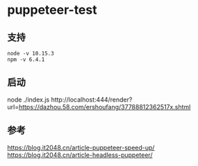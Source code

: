 # puppeteer-test

## 支持

    node -v 10.15.3
    npm -v 6.4.1

## 启动

  node ./index.js
  http://localhost:444/render?url=https://dazhou.58.com/ershoufang/37788812362517x.shtml

## 参考

  https://blog.it2048.cn/article-puppeteer-speed-up/
  https://blog.it2048.cn/article-headless-puppeteer/